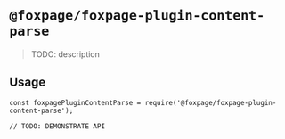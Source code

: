 # `@foxpage/foxpage-plugin-content-parse`

> TODO: description

## Usage

```
const foxpagePluginContentParse = require('@foxpage/foxpage-plugin-content-parse');

// TODO: DEMONSTRATE API
```
